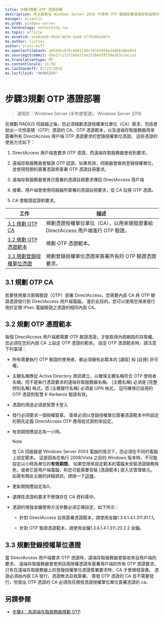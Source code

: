 ```yaml
---
title: 步驟3規劃 OTP 憑證部署
description: 本主題是在 Windows Server 2016 中使用 OTP 驗證部署遠端存取指南的一部分。
manager: brianlic
ms.prod: windows-server
ms.technology: networking-ras
ms.topic: article
ms.assetid: eca02eeb-d92d-463e-aae0-1f7038ba26fe
ms.author: lizross
author: eross-msft
ms.openlocfilehash: a65ddec97bcdd911d0cf81bfd54e2ddbb286ed54
ms.sourcegitcommit: d5e27c1f2f168a71ae272bebf8f50e1b3ccbcca3
ms.translationtype: MT
ms.contentlocale: zh-TW
ms.lasthandoff: 07/23/2020
ms.locfileid: "86965259"
---
```

# <a name="step-3-plan-otp-certificate-deployment"></a>步驟3規劃 OTP 憑證部署

>適用於：Windows Server (半年度管道)、Windows Server 2016

在規劃 RADIUS 伺服器之後，您必須規劃憑證授權單位單位（CA）需求，包括會發出一次性密碼（OTP）憑證的 CA、OTP 憑證範本，以及遠端存取服務器用來簽署所有 DirectAccess 用戶端 OTP 憑證要求的登錄授權單位憑證。 這些憑證的使用方式如下：  
  
1.  DirectAccess 用戶端會要求 OTP 憑證，而遠端存取服務器會收到要求。  
  
2.  遠端存取服務器會驗證 OTP 認證，如果有效，伺服器會做為登錄授權單位，並使用短期的簽署憑證來簽署 OTP 憑證註冊要求。  
  
3.  遠端存取服務器會將已簽署的憑證註冊要求傳回 DirectAccess 用戶端  
  
4.  接著，用戶端會使用伺服器所簽署的憑證註冊要求，從 CA 註冊 OTP 憑證。  
  
5.  CA 會驗證認證和要求。  
  
|工作|描述|  
|----|--------|  
|[3.1 規劃 OTP CA](#bkmk_3_1_CA)|規劃憑證授權單位單位（CA），以用來頒發證書給 DirectAccess 用戶端進行 OTP 驗證。|  
|[3.2 規劃 OTP 憑證範本](#bkmk_3_2_OTP_Cert)|規劃 OTP 憑證範本。|
|[3.3 規劃登錄授權單位憑證](#bkmk_33RACert)|規劃登錄授權單位憑證來簽署所有的 OTP 驗證憑證要求。|

## <a name="31-plan-the-otp-ca"></a><a name="bkmk_3_1_CA"></a>3.1 規劃 OTP CA  
若要使用單次密碼驗證（OTP）部署 DirectAccess，您需要內部 CA 將 OTP 驗證憑證發行到 DirectAccess 用戶端電腦。 基於此目的，您可以使用您用來發行用於定期 IPsec 電腦驗證之憑證的相同內部 CA。  
  
## <a name="32-plan-the-otp-certificate-template"></a><a name="bkmk_3_2_OTP_Cert"></a>3.2 規劃 OTP 憑證範本  
每個 DirectAccess 用戶端都需要 OTP 驗證憑證，才能取得內部網路的存取權。 您必須在您的內部 CA 上設定 OTP 憑證的範本。 設定 OTP 憑證範本時，請注意下列事項：  
  
-   所有需要執行 OTP 驗證的使用者，都必須擁有此範本的 [讀取] 和 [註冊] 許可權。  
  
-   主體名稱應從 Active Directory 資訊建立，以確保主體名稱符合 OTP 使用者名稱，而不是執行憑證要求的遠端存取服務器名稱。 [主體名稱] 必須是 [完整辨別名稱] 格式，而 [主體替代名稱] 必須是 UPN 格式。 這可確保已註冊的 OTP 憑證對智慧卡 Kerberos 驗證有效。  
  
-   憑證的用途必須是智慧卡登入  
  
-   發行必須要求一個授權簽章。 簽章必須以登錄授權單位簽署憑證範本中所設定的預先定義 DirectAccess OTP 應用程式原則來設定。  
  
-   有效期間應設定為一小時。  
  
    > [!NOTE]  
    > 在 CA 伺服器是 Windows Server 2003 電腦的情況下，您必須在不同的電腦上設定範本。 這是因為在執行 2008/Vista 之前的 Windows 版本時，不可能設定以小時為單位的**有效期間**。 如果您用來設定範本的電腦未安裝憑證服務角色，或者它是用戶端電腦，則您可能需要安裝 [憑證範本] 嵌入式管理單元。 如需有關此主題的詳細資訊，請按一下[這裡](/previous-versions/windows/it-pro/windows-server-2008-R2-and-2008/cc732445(v=ws.11))。  
  
-   更新期間應設定為0。  
  
-   選擇性憑證和要求不應儲存在 CA 資料庫中。  
  
-   憑證的增強金鑰使用方法參數必須正確設定，如下所示：  
  
    -   針對 DirectAccess 註冊簽署憑證範本，請使用金鑰1.3.6.1.4.1.311.81.1.1。  
  
    -   針對 OTP 驗證憑證範本，請使用金鑰1.3.6.1.4.1.311.20.2.2 金鑰。  
  
## <a name="33-plan-the-registration-authority-certificate"></a><a name="bkmk_33RACert"></a>3.3 規劃登錄授權單位憑證  
當 DirectAccess 用戶端要求 OTP 憑證時，遠端存取服務器會接收來自用戶端的要求。 遠端存取服務器會使用註冊授權憑證來簽署用戶端的所有 OTP 憑證要求。 只有在遠端存取服務器上的登錄授權單位憑證簽署要求時，CA 才會頒發證書。 憑證必須由內部 CA 發行，憑證無法自我簽署。 簽發 OTP 憑證的 CA 並不需要發行，但發出 OTP 憑證的 CA 必須信任頒發憑證授權單位單位簽署憑證的 ca。  
  
## <a name="see-also"></a><a name="BKMK_Links"></a>另請參閱  
  
-   [步驟4：為遠端存取服務器規劃 OTP](Step-4-Plan-for-OTP-on-the-Remote-Access-Server.md)  
  
